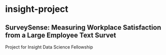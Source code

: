 # insight-project

## SurveySense: Measuring Workplace Satisfaction from a Large Employee Text Survet

Project for Insight Data Science Fellowship

